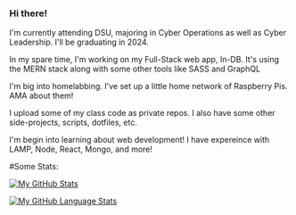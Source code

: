 ### Hi there!

I'm currently attending DSU, majoring in Cyber Operations as well as Cyber Leadership. I'll be graduating in 2024. <br>

In my spare time, I'm working on my Full-Stack web app, In-DB. It's using the MERN stack along with some other tools like SASS and GraphQL <br>

I'm big into homelabbing. I've set up a little home network of Raspberry Pis. AMA about them! <br>

I upload some of my class code as private repos. I also have some other side-projects, scripts, dotfiles, etc. <br>

I'm begin into learning about web development! I have expereince with LAMP, Node, React, Mongo, and more!

#Some Stats:

[![My GitHub Stats](https://github-readme-stats.vercel.app/api/?username=DanEager19&count_private=true&theme=tokyonight&showicons=true)]()

[![My GitHub Language Stats](https://github-readme-stats.vercel.app/api/top-langs/?username=DanEager19&langs_count=5&theme=tokyonight)]()
